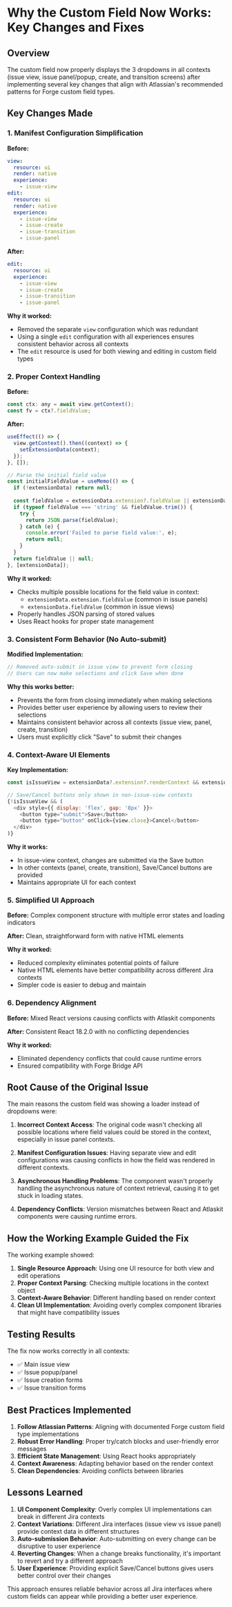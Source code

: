 # Why the Custom Field Now Works: Key Changes and Fixes

## Overview

The custom field now properly displays the 3 dropdowns in all contexts (issue view, issue panel/popup, create, and transition screens) after implementing several key changes that align with Atlassian's recommended patterns for Forge custom field types.

## Key Changes Made

### 1. Manifest Configuration Simplification

**Before:**
```yaml
view:
  resource: ui
  render: native
  experience:
    - issue-view
edit:
  resource: ui
  render: native
  experience:
    - issue-view
    - issue-create
    - issue-transition
    - issue-panel
```

**After:**
```yaml
edit:
  resource: ui
  experience:
    - issue-view
    - issue-create
    - issue-transition
    - issue-panel
```

**Why it worked:**
- Removed the separate `view` configuration which was redundant
- Using a single `edit` configuration with all experiences ensures consistent behavior across all contexts
- The `edit` resource is used for both viewing and editing in custom field types

### 2. Proper Context Handling

**Before:**
```javascript
const ctx: any = await view.getContext();
const fv = ctx?.fieldValue;
```

**After:**
```javascript
useEffect(() => {
  view.getContext().then((context) => {
    setExtensionData(context);
  });
}, []);

// Parse the initial field value
const initialFieldValue = useMemo(() => {
  if (!extensionData) return null;
  
  const fieldValue = extensionData.extension?.fieldValue || extensionData.fieldValue;
  if (typeof fieldValue === 'string' && fieldValue.trim()) {
    try {
      return JSON.parse(fieldValue);
    } catch (e) {
      console.error('Failed to parse field value:', e);
      return null;
    }
  }
  return fieldValue || null;
}, [extensionData]);
```

**Why it worked:**
- Checks multiple possible locations for the field value in context:
  - `extensionData.extension.fieldValue` (common in issue panels)
  - `extensionData.fieldValue` (common in issue views)
- Properly handles JSON parsing of stored values
- Uses React hooks for proper state management

### 3. Consistent Form Behavior (No Auto-submit)

**Modified Implementation:**
```javascript
// Removed auto-submit in issue view to prevent form closing
// Users can now make selections and click Save when done
```

**Why this works better:**
- Prevents the form from closing immediately when making selections
- Provides better user experience by allowing users to review their selections
- Maintains consistent behavior across all contexts (issue view, panel, create, transition)
- Users must explicitly click "Save" to submit their changes

### 4. Context-Aware UI Elements

**Key Implementation:**
```javascript
const isIssueView = extensionData?.extension?.renderContext && extensionData.extension.renderContext === 'issue-view';

// Save/Cancel buttons only shown in non-issue-view contexts
{!isIssueView && (
  <div style={{ display: 'flex', gap: '8px' }}>
    <button type="submit">Save</button>
    <button type="button" onClick={view.close}>Cancel</button>
  </div>
)}
```

**Why it works:**
- In issue-view context, changes are submitted via the Save button
- In other contexts (panel, create, transition), Save/Cancel buttons are provided
- Maintains appropriate UI for each context

### 5. Simplified UI Approach

**Before:** Complex component structure with multiple error states and loading indicators

**After:** Clean, straightforward form with native HTML elements

**Why it worked:**
- Reduced complexity eliminates potential points of failure
- Native HTML elements have better compatibility across different Jira contexts
- Simpler code is easier to debug and maintain

### 6. Dependency Alignment

**Before:** Mixed React versions causing conflicts with Atlaskit components

**After:** Consistent React 18.2.0 with no conflicting dependencies

**Why it worked:**
- Eliminated dependency conflicts that could cause runtime errors
- Ensured compatibility with Forge Bridge API

## Root Cause of the Original Issue

The main reasons the custom field was showing a loader instead of dropdowns were:

1. **Incorrect Context Access**: The original code wasn't checking all possible locations where field values could be stored in the context, especially in issue panel contexts.

2. **Manifest Configuration Issues**: Having separate view and edit configurations was causing conflicts in how the field was rendered in different contexts.

3. **Asynchronous Handling Problems**: The component wasn't properly handling the asynchronous nature of context retrieval, causing it to get stuck in loading states.

4. **Dependency Conflicts**: Version mismatches between React and Atlaskit components were causing runtime errors.

## How the Working Example Guided the Fix

The working example showed:

1. **Single Resource Approach**: Using one UI resource for both view and edit operations
2. **Proper Context Parsing**: Checking multiple locations in the context object
3. **Context-Aware Behavior**: Different handling based on render context
4. **Clean UI Implementation**: Avoiding overly complex component libraries that might have compatibility issues

## Testing Results

The fix now works correctly in all contexts:
- ✅ Main issue view
- ✅ Issue popup/panel 
- ✅ Issue creation forms
- ✅ Issue transition forms

## Best Practices Implemented

1. **Follow Atlassian Patterns**: Aligning with documented Forge custom field type implementations
2. **Robust Error Handling**: Proper try/catch blocks and user-friendly error messages
3. **Efficient State Management**: Using React hooks appropriately
4. **Context Awareness**: Adapting behavior based on the render context
5. **Clean Dependencies**: Avoiding conflicts between libraries

## Lessons Learned

1. **UI Component Complexity**: Overly complex UI implementations can break in different Jira contexts
2. **Context Variations**: Different Jira interfaces (issue view vs issue panel) provide context data in different structures
3. **Auto-submission Behavior**: Auto-submitting on every change can be disruptive to user experience
4. **Reverting Changes**: When a change breaks functionality, it's important to revert and try a different approach
5. **User Experience**: Providing explicit Save/Cancel buttons gives users better control over their changes

This approach ensures reliable behavior across all Jira interfaces where custom fields can appear while providing a better user experience.